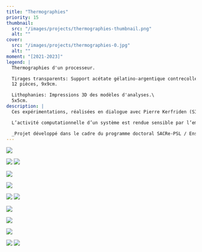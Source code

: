 ```yaml
---
title: "Thermographies"
priority: 15
thumbnail:
  src: "/images/projects/thermographies-thumbnail.png"
  alt: ""
cover:
  src: "/images/projects/thermographies-0.jpg"
  alt: ""
moment: "[2021-2023]"
legend: |
  Thermographies d'un processeur.

  Tirages transparents: Support acétate gélatino-argentique contrecollé sur plexiglass.\
  12 pièces, 9x9cm.

  Lithophanies: Impressions 3D des modèles d'analyses.\
  5x5cm.
description: |
  Ces expérimentations, réalisées en dialogue avec Pierre Kerfriden (SIMS – Centre des matériaux, Mines Paris), utilisent la thermographie pour rendre compte de l’empreinte physique et de la trace énergétique de processus computationnels.

  L’activité computationnelle d’un système est rendue sensible par l’empreinte thermique de ses composants. La trace énergétique de la machine est enregistrée par une caméra thermique. Les images sont ensuite traitées par un algorithme d’analyses d’images. Les images de diffusion de chaleur générées par le processus d’analyse sont ensuite réintroduites dans l’algorithme. Le dispositif forme une boucle. La thermographie, est ici un moyen de mettre en lumière le frottement physique établi entre le software et le hardware.

  _Projet développé dans le cadre du programme doctoral SACRe-PSL / EnsAD._
---
```


![](/images/projects/thermographies-1.jpg)

![](/images/projects/thermographies-2.jpg)
![](/images/projects/thermographies-3.jpg)

![](/images/projects/thermographies-4.jpg)

![](/images/projects/thermographies-5.jpg)


![](/images/projects/thermographies-6.jpg)
![](/images/projects/thermographies-7.jpg)

![](/images/projects/thermographies-8.jpg)

![](/images/projects/thermographies-9.jpg)

![](/images/projects/thermographies-12.jpg)

![](/images/projects/thermographies-13.jpg)
![](/images/projects/thermographies-14.jpg)